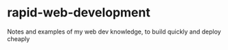 # rapid-web-development
Notes and examples of my web dev knowledge, to build quickly and deploy cheaply
